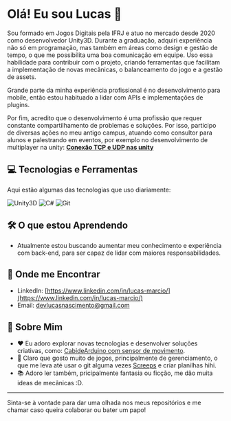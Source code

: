 # Olá! Eu sou Lucas 👋

Sou formado em Jogos Digitais pela IFRJ e atuo no mercado desde 2020 como desenvolvedor Unity3D. Durante a graduação, adquiri experiência não só em programação, mas também em áreas como design e gestão de tempo, o que me possibilita uma boa comunicação em equipe. Uso essa habilidade para contribuir com o projeto, criando ferramentas que facilitam a implementação de novas mecânicas, o balanceamento do jogo e a gestão de assets.

Grande parte da minha experiência profissional é no desenvolvimento para mobile, então estou habituado a lidar com APIs e implementações de plugins.

Por fim, acredito que o desenvolvimento é uma profissão que requer constante compartilhamento de problemas e soluções. Por isso, participo de diversas ações no meu antigo campus, atuando como consultor para alunos e palestrando em eventos, por exemplo no desenvolvimento de multiplayer na unity:
[**Conexão TCP e UDP nas unity**](https://github.com/NascimentoLucas/UnityMultiplayer)

## 💻 Tecnologias e Ferramentas

Aqui estão algumas das tecnologias que uso diariamente:

![Unity3D](https://img.shields.io/badge/Unity-100000?style=for-the-badge&logo=unity&logoColor=white)
![C#](https://img.shields.io/badge/C%23-239120?style=for-the-badge&logo=c-sharp&logoColor=white)
![Git](https://img.shields.io/badge/Git-F05032?style=for-the-badge&logo=git&logoColor=white)

## 🛠️ O que estou Aprendendo

- Atualmente estou buscando aumentar meu conhecimento e experiência com back-end, para ser capaz de lidar com maiores responsabilidades.

## 💬 Onde me Encontrar

- LinkedIn: [https://www.linkedin.com/in/lucas-marcio/](https://www.linkedin.com/in/lucas-marcio/)
- Email: devlucasnascimento@gmail.com

## 🤖 Sobre Mim

- ♥ Eu adoro explorar novas tecnologias e desenvolver soluções criativas, como: [CabideArduino com sensor de movimento](https://github.com/NascimentoLucas/CabideArduino).
- 🍻 Claro que gosto muito de jogos, principalmente de gerenciamento, o que me leva até usar o git alguma vezes [Screeps](https://github.com/NascimentoLucas/Screeps) e criar planilhas hihi.
- 📚 Adoro ler também, pricipalmente fantasia ou ficção, me dão muita ideas de mecânicas :D.

---
Sinta-se à vontade para dar uma olhada nos meus repositórios e me chamar caso queira colaborar ou bater um papo!
